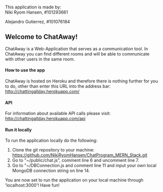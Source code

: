 This application is made by:\
Niki Ryom Hansen, #101293661

Alejandro Gutierrez, #101076184

## Welcome to ChatAway!
ChatAway is a Web-Application that serves as a communication tool.
In ChatAway you can find different rooms and will be able to communicate with other
users in the same room.

#### How to use the app
ChatAway is hosted on Heroku and therefore there is nothing further for you to do, 
other than enter this URL into the address bar:\
http://chattingallday.herokuapp.com/

#### API
For information about available API calls please visit:\
http://chattingallday.herokuapp.com/api

#### Run it locally
To run the application locally do the following:
1. Clone the git repository to your machine: https://github.com/NikiRyomHansen/ChatProgram_MERN_Stack.git
2. Go to "~/public/chat.js", comment line 6 and uncomment line 7.
3. Go to "~/DBConnection.js and comment line 11 and input your own local MongoDB connection string on line 14.

You are now set to run the application on your local machine through 'localhost:3000'! Have fun!

